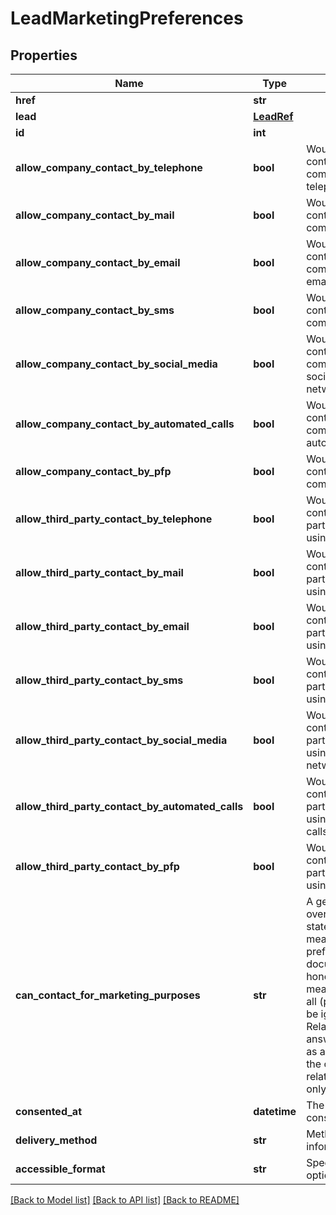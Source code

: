 # LeadMarketingPreferences

## Properties
Name | Type | Description | Notes
------------ | ------------- | ------------- | -------------
**href** | **str** |  | [optional] 
**lead** | [**LeadRef**](LeadRef.md) |  | [optional] 
**id** | **int** |  | [optional] 
**allow_company_contact_by_telephone** | **bool** | Would like to be contacted by the company using telephone | [optional] 
**allow_company_contact_by_mail** | **bool** | Would like to be contacted by the company using mail | [optional] 
**allow_company_contact_by_email** | **bool** | Would like to be contacted by the company using email | [optional] 
**allow_company_contact_by_sms** | **bool** | Would like to be contacted by the company using SMS | [optional] 
**allow_company_contact_by_social_media** | **bool** | Would like to be contacted by the company using social media networks | [optional] 
**allow_company_contact_by_automated_calls** | **bool** | Would like to be contacted by the company using automated calls | [optional] 
**allow_company_contact_by_pfp** | **bool** | Would like to be contacted by the company using PFP | [optional] 
**allow_third_party_contact_by_telephone** | **bool** | Would like to be contacted by third party companies using telephone | [optional] 
**allow_third_party_contact_by_mail** | **bool** | Would like to be contacted by third party companies using mail | [optional] 
**allow_third_party_contact_by_email** | **bool** | Would like to be contacted by third party companies using email | [optional] 
**allow_third_party_contact_by_sms** | **bool** | Would like to be contacted by third party companies using SMS | [optional] 
**allow_third_party_contact_by_social_media** | **bool** | Would like to be contacted by third party companies using social media networks | [optional] 
**allow_third_party_contact_by_automated_calls** | **bool** | Would like to be contacted by third party companies using automated calls | [optional] 
**allow_third_party_contact_by_pfp** | **bool** | Would like to be contacted by third party companies using PFP | [optional] 
**can_contact_for_marketing_purposes** | **str** | A general and overriding consent statement.  A Yes means that the preferences in this document must be honored, a No means no contact at all (preferences can be ignored)  and a RelatedProductsOnly answer is the same as a Yes but narrows the consent to related products only. | [optional] 
**consented_at** | **datetime** | The date at which consent was given. | [optional] 
**delivery_method** | **str** | Method of delivering information | [optional] 
**accessible_format** | **str** | Special accessibility options | [optional] 

[[Back to Model list]](../README.md#documentation-for-models) [[Back to API list]](../README.md#documentation-for-api-endpoints) [[Back to README]](../README.md)

